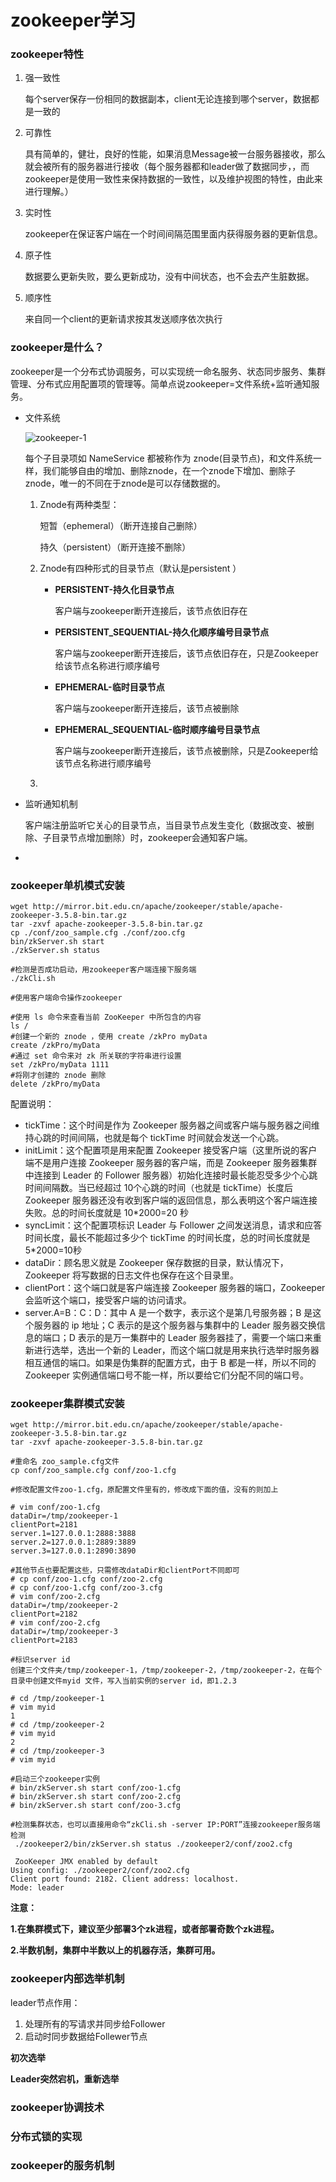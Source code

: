 # zookeeper学习

### zookeeper特性

1. 强一致性

   每个server保存一份相同的数据副本，client无论连接到哪个server，数据都是一致的

2. 可靠性

   具有简单的，健壮，良好的性能，如果消息Message被一台服务器接收，那么就会被所有的服务器进行接收（每个服务器都和leader做了数据同步，，而zookeeper是使用一致性来保持数据的一致性，以及维护视图的特性，由此来进行理解。）

3. 实时性

   zookeeper在保证客户端在一个时间间隔范围里面内获得服务器的更新信息。

4. 原子性

   数据要么更新失败，要么更新成功，没有中间状态，也不会去产生脏数据。

5. 顺序性

   来自同一个client的更新请求按其发送顺序依次执行

### zookeeper是什么？

zookeeper是一个分布式协调服务，可以实现统一命名服务、状态同步服务、集群管理、分布式应用配置项的管理等。简单点说zookeeper=文件系统+监听通知服务。

- 文件系统

  ![zookeeper-1](./img/zookeeper-1.png)

  每个子目录项如 NameService 都被称作为 znode(目录节点)，和文件系统一样，我们能够自由的增加、删除znode，在一个znode下增加、删除子znode，唯一的不同在于znode是可以存储数据的。

  1. Znode有两种类型：

     短暂（ephemeral）（断开连接自己删除）

     持久（persistent）（断开连接不删除）

  2. Znode有四种形式的目录节点（默认是persistent ）

     - **PERSISTENT-持久化目录节点**

       客户端与zookeeper断开连接后，该节点依旧存在

     - **PERSISTENT_SEQUENTIAL-持久化顺序编号目录节点**

       客户端与zookeeper断开连接后，该节点依旧存在，只是Zookeeper给该节点名称进行顺序编号

     - **EPHEMERAL-临时目录节点**

       客户端与zookeeper断开连接后，该节点被删除

     - **EPHEMERAL_SEQUENTIAL-临时顺序编号目录节点**

       客户端与zookeeper断开连接后，该节点被删除，只是Zookeeper给该节点名称进行顺序编号

  3. 

- 监听通知机制

  客户端注册监听它关心的目录节点，当目录节点发生变化（数据改变、被删除、子目录节点增加删除）时，zookeeper会通知客户端。

- 

### zookeeper单机模式安装

~~~shell
wget http://mirror.bit.edu.cn/apache/zookeeper/stable/apache-zookeeper-3.5.8-bin.tar.gz
tar -zxvf apache-zookeeper-3.5.8-bin.tar.gz 
cp ./conf/zoo_sample.cfg ./conf/zoo.cfg
bin/zkServer.sh start
./zkServer.sh status

#检测是否成功启动，用zookeeper客户端连接下服务端
./zkCli.sh

#使用客户端命令操作zookeeper

#使用 ls 命令来查看当前 ZooKeeper 中所包含的内容
ls /
#创建一个新的 znode ，使用 create /zkPro myData
create /zkPro/myData
#通过 set 命令来对 zk 所关联的字符串进行设置
set /zkPro/myData 1111
#将刚才创建的 znode 删除
delete /zkPro/myData

~~~

配置说明：

- tickTime：这个时间是作为 Zookeeper 服务器之间或客户端与服务器之间维持心跳的时间间隔，也就是每个 tickTime 时间就会发送一个心跳。
- initLimit：这个配置项是用来配置 Zookeeper 接受客户端（这里所说的客户端不是用户连接 Zookeeper 服务器的客户端，而是 Zookeeper 服务器集群中连接到 Leader 的 Follower 服务器）初始化连接时最长能忍受多少个心跳时间间隔数。当已经超过 10个心跳的时间（也就是 tickTime）长度后 Zookeeper 服务器还没有收到客户端的返回信息，那么表明这个客户端连接失败。总的时间长度就是 10*2000=20 秒
- syncLimit：这个配置项标识 Leader 与 Follower 之间发送消息，请求和应答时间长度，最长不能超过多少个 tickTime 的时间长度，总的时间长度就是 5*2000=10秒
- dataDir：顾名思义就是 Zookeeper 保存数据的目录，默认情况下，Zookeeper 将写数据的日志文件也保存在这个目录里。
- clientPort：这个端口就是客户端连接 Zookeeper 服务器的端口，Zookeeper 会监听这个端口，接受客户端的访问请求。
- server.A=B：C：D：其中 A 是一个数字，表示这个是第几号服务器；B 是这个服务器的 ip 地址；C 表示的是这个服务器与集群中的 Leader 服务器交换信息的端口；D 表示的是万一集群中的 Leader 服务器挂了，需要一个端口来重新进行选举，选出一个新的 Leader，而这个端口就是用来执行选举时服务器相互通信的端口。如果是伪集群的配置方式，由于 B 都是一样，所以不同的 Zookeeper 实例通信端口号不能一样，所以要给它们分配不同的端口号。

### zookeeper集群模式安装

~~~shell
wget http://mirror.bit.edu.cn/apache/zookeeper/stable/apache-zookeeper-3.5.8-bin.tar.gz
tar -zxvf apache-zookeeper-3.5.8-bin.tar.gz 

#重命名 zoo_sample.cfg文件
cp conf/zoo_sample.cfg conf/zoo-1.cfg

#修改配置文件zoo-1.cfg，原配置文件里有的，修改成下面的值，没有的则加上

# vim conf/zoo-1.cfg
dataDir=/tmp/zookeeper-1
clientPort=2181
server.1=127.0.0.1:2888:3888
server.2=127.0.0.1:2889:3889
server.3=127.0.0.1:2890:3890

#其他节点也要配置这些，只需修改dataDir和clientPort不同即可
# cp conf/zoo-1.cfg conf/zoo-2.cfg
# cp conf/zoo-1.cfg conf/zoo-3.cfg
# vim conf/zoo-2.cfg
dataDir=/tmp/zookeeper-2
clientPort=2182
# vim conf/zoo-2.cfg
dataDir=/tmp/zookeeper-3
clientPort=2183

#标识server id
创建三个文件夹/tmp/zookeeper-1，/tmp/zookeeper-2，/tmp/zookeeper-2，在每个目录中创建文件myid 文件，写入当前实例的server id，即1.2.3

# cd /tmp/zookeeper-1
# vim myid
1
# cd /tmp/zookeeper-2
# vim myid
2
# cd /tmp/zookeeper-3
# vim myid

#启动三个zookeeper实例
# bin/zkServer.sh start conf/zoo-1.cfg
# bin/zkServer.sh start conf/zoo-2.cfg
# bin/zkServer.sh start conf/zoo-3.cfg

#检测集群状态，也可以直接用命令“zkCli.sh -server IP:PORT”连接zookeeper服务端检测
 ./zookeeper2/bin/zkServer.sh status ./zookeeper2/conf/zoo2.cfg
 
 ZooKeeper JMX enabled by default
Using config: ./zookeeper2/conf/zoo2.cfg
Client port found: 2182. Client address: localhost.
Mode: leader

~~~

**注意：**

**1.在集群模式下，建议至少部署3个zk进程，或者部署奇数个zk进程。**

**2.半数机制，集群中半数以上的机器存活，集群可用。**

### zookeeper内部选举机制

leader节点作用：

1. 处理所有的写请求并同步给Follower
2. 启动时同步数据给Follewer节点 

**初次选举**



**Leader突然宕机，重新选举**



### zookeeper协调技术

### 分布式锁的实现

### zookeeper的服务机制